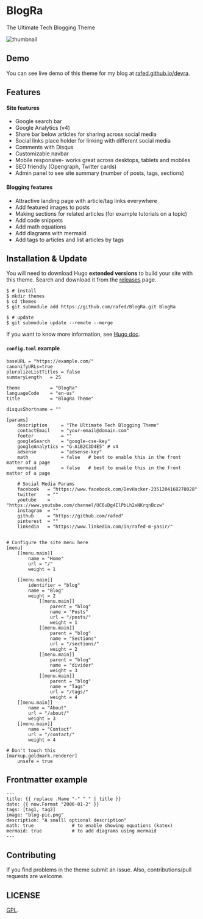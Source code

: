 # BlogRa

The Ultimate Tech Blogging Theme

![thumbnail](https://github.com/rafed/blogra/blob/main/images/tn.png?raw=true)

## Demo

You can see live demo of this theme for my blog at [rafed.github.io/devra](https://rafed.github.io/devra).

## Features

#### Site features

- Google search bar
- Google Analytics (v4)
- Share bar below articles for sharing across social media
- Social links place holder for linking with different social media
- Comments with Disqus
- Customizable navbar
- Mobile responsive- works great across desktops, tablets and mobiles
- SEO friendly (Opengraph, Twitter cards)
- Admin panel to see site summary (number of posts, tags, sections)

#### Blogging features

- Attractive landing page with article/tag links everywhere
- Add featured images to posts
- Making sections for related articles (for example tutorials on a topic)
- Add code snippets
- Add math equations
- Add diagrams with mermaid
- Add tags to articles and list articles by tags

## Installation & Update

You will need to download Hugo **extended versions** to build your site with this theme. Search and download it from the [releases](https://github.com/gohugoio/hugo/releases) page.

```
$ # install
$ mkdir themes
$ cd themes
$ git submodule add https://github.com/rafed/BlogRa.git BlogRa

$ # update
$ git submodule update --remote --merge
```

If you want to know more information, see [Hugo doc](https://gohugo.io/themes/installing/).

#### `config.toml` example

```
baseURL = "https://example.com/"
canonifyURLs=true
pluralizeListTitles = false
summaryLength   = 25

theme           = "BlogRa"
languageCode    = "en-us"
title           = "BlogRa Theme"

disqusShortname = ""

[params]
    description     = "The Ultimate Tech Blogging Theme"
    contactEmail    = "your-email@domain.com"
    footer          = ""
    googleSearch    = "google-cse-key"
    googleAnalytics = "G-A1B2C3D4E5" # v4
    adsense         = "adsense-key"
    math            = false   # best to enable this in the front matter of a page
    mermaid         = false   # best to enable this in the front matter of a page

    # Social Media Params
    facebook   = "https://www.facebook.com/DevHacker-2351204168278028"
    twitter    = ""
    youtube    = "https://www.youtube.com/channel/UC6uDg4IlPbLh2xNKrqnBczw"
    instagram  = ""
    github     = "https://github.com/rafed"
    pinterest  = ""
    linkedin   = "https://www.linkedin.com/in/rafed-m-yasir/"


# Configure the site menu here
[menu]
    [[menu.main]]
        name = "Home"
        url = "/"
        weight = 1

    [[menu.main]]
        identifier = "blog"
        name = "Blog"
        weight = 2
            [[menu.main]]
                parent = "blog"
                name = "Posts"
                url = "/posts/"
                weight = 1
            [[menu.main]]
                parent = "blog"
                name = "Sections"
                url = "/sections/"
                weight = 2
            [[menu.main]]
                parent = "blog"
                name = "divider"
                weight = 3
            [[menu.main]]
                parent = "blog"
                name = "Tags"
                url = "/tags/"
                weight = 4
    [[menu.main]]
        name = "About"
        url = "/about/"
        weight = 3
    [[menu.main]]
        name = "Contact"
        url = "/contact/"
        weight = 4

# Don't touch this
[markup.goldmark.renderer]
    unsafe = true
```

## Frontmatter example

```
---
title: {{ replace .Name "-" " " | title }}
date: {{ now.Format "2006-01-2" }}
tags: [tag1, tag2]
image: "blog-pic.png"
description: "A smalll optional description"
math: true              # to enable showing equations (katex)
mermaid: true           # to add diagrams using mermaid
---
```

## Contributing

If you find problems in the theme submit an issue. Also, contributions/pull requests are welcome.

## LICENSE

[GPL](./LICENSE).